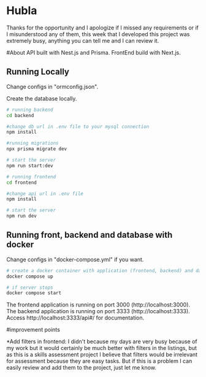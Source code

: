 # Hubla
Thanks for the opportunity and I apologize if I missed any requirements or if I misunderstood any of them, this week that I developed this project was extremely busy, anything you can tell me and I can review it.

#About
API built with Nest.js and Prisma.
FrontEnd build with Next.js.

## Running Locally
Change configs in "ormconfig.json". 

Create the database locally.

```sh
# running backend
cd backend

#change db url in .env file to your mysql connection
npm install

#running migrations
npx prisma migrate dev

# start the server
npm run start:dev
```

```sh
# running frontend
cd frontend

#change api url in .env file
npm install

# start the server
npm run dev
```

## Running front, backend and database with docker
Change configs in "docker-compose.yml" if you want.

```sh
# create a docker container with application (frontend, backend) and database
docker compose up

# if server stops
docker compose start
```

The frontend application is running on port 3000 (http://localhost:3000).
The backend application is running on port 3333 (http://localhost:3333).
Access http://localhost:3333/api#/ for documentation.

#improvement points

*Add filters in frontend:
I didn't because my days are very busy because of my work but it would certainly be much better with filters in the listings, but as this is a skills assessment project I believe that filters would be irrelevant for assessment because they are easy tasks. But if this is a problem I can easily review and add them to the project, just let me know.
